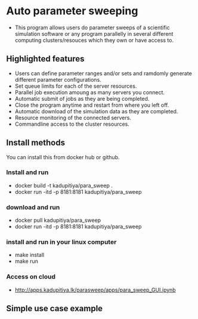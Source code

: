 # Auto parameter sweeping
* This program allows users do parameter sweeps of a scientific simulation software or any program parallelly in several different computing clusters/resouces which they own or have access to.

## Highlighted features
* Users can define parameter ranges and/or sets and ramdomly generate different parameter configurations.
* Set queue limits for each of the server resources.
* Parallel job execution amoung as many servers you connect.
* Automatic submit of jobs as they are being completed.
* Close the program anytime and restart from where you left off.
* Automatic download of the simulation data as they are completed.
* Resource monitoring of the connected servers.
* Commandline access to the cluster resources.

## Install methods
You can install this from docker hub or github.

### Install and run
* docker build -t kadupitiya/para_sweep .
* docker run -itd -p 8181:8181 kadupitiya/para_sweep

### download and run
* docker pull kadupitiya/para_sweep
* docker run -itd -p 8181:8181 kadupitiya/para_sweep

### install and run in your linux computer
* make install
* make run

### Access on cloud
* http://apps.kadupitiya.lk/parasweep/apps/para_sweep_GUI.ipynb

## Simple use case example



